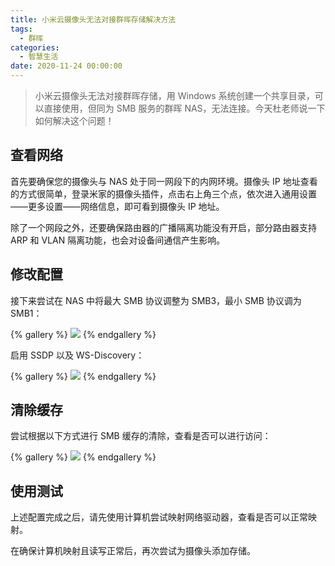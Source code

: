 ```yaml
---
title: 小米云摄像头无法对接群晖存储解决方法
tags:
  - 群晖
categories:
  - 智慧生活
date: 2020-11-24 00:00:00
---
```


> 小米云摄像头无法对接群晖存储，用 Windows 系统创建一个共享目录，可以直接使用，但同为 SMB 服务的群晖 NAS，无法连接。今天杜老师说一下如何解决这个问题！

<!-- more -->

## 查看网络

首先要确保您的摄像头与 NAS 处于同一网段下的内网环境。摄像头 IP 地址查看的方式很简单，登录米家的摄像头插件，点击右上角三个点，依次进入通用设置——更多设置——网络信息，即可看到摄像头 IP 地址。

除了一个网段之外，还要确保路由器的广播隔离功能没有开启，部分路由器支持 ARP 和 VLAN 隔离功能，也会对设备间通信产生影响。

## 修改配置

接下来尝试在 NAS 中将最大 SMB 协议调整为 SMB3，最小 SMB 协议调为 SMB1：

{% gallery %}
![](https://cdn.dusays.com/2020/11/285-1.jpg/1)
{% endgallery %}

启用 SSDP 以及 WS-Discovery：

{% gallery %}
![](https://cdn.dusays.com/2020/11/285-2.jpg/1)
{% endgallery %}

## 清除缓存

尝试根据以下方式进行 SMB 缓存的清除，查看是否可以进行访问：

{% gallery %}
![](https://cdn.dusays.com/2020/11/285-3.jpg/1)
{% endgallery %}

## 使用测试

上述配置完成之后，请先使用计算机尝试映射网络驱动器，查看是否可以正常映射。

在确保计算机映射且读写正常后，再次尝试为摄像头添加存储。